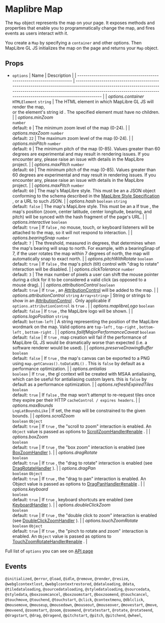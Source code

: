 # Maplibre Map

The `Map` object represents the map on your page. It exposes methods and properties that enable you to programmatically change the map, and fires events as users interact with it.

You create a `Map` by specifying a `container` and other options. Then MapLibre GL JS initializes the map on the page and returns your `Map` object.

## Props

- `options`
  | Name | Description |
  | ----------------------------------------------------------------------- | ------------------------------------------------------------------------------------------------------------------------------------------------------------------------------------------------------------------------------------------- |
  | _options.container_ <br/> `HTMLElement` `string` | The HTML element in which MapLibre GL JS will render the map, <br/> or the element's string id . The specified element must have no children. |
  | _options.minZoom_ <br/>`number` <br/>default: `0` | The minimum zoom level of the map (0-24). |
  | _options.maxZoom_ `number` <br/>default: `22` | The maximum zoom level of the map (0-24). |
  | _options.minPitch_ `number` <br/>default: `0` | The minimum pitch of the map (0-85). Values greater than 60 degrees are experimental and may result in rendering issues. If you encounter any, please raise an issue with details in the MapLibre project. |
  | _options.maxPitch_ `number` <br/>default: `60` | The minimum pitch of the map (0-85). Values greater than 60 degrees are experimental and may result in rendering issues. If you encounter any, please raise an issue with details in the MapLibre project. |
  | _options.maxPitch_ `number` <br/>default: `60` | The map's MapLibre style. This must be an a JSON object conforming to the schema described in the [MapLibre Style Specification](https://maplibre.org/maplibre-style-spec/) , or a URL to such JSON. |
  | _options.hash_ `boolean` `string` <br/>default: `false` | The map's MapLibre style. This must be an a If true , the map's position (zoom, center latitude, center longitude, bearing, and pitch) will be synced with the hash fragment of the page's URL. |
  | _options.interactive_ `boolean` <br/>default: `true` | If `false` , no mouse, touch, or keyboard listeners will be attached to the map, so it will not respond to interaction. |
  | _options.bearingSnap_ `number` <br/>default: `7` | The threshold, measured in degrees, that determines when the map's bearing will snap to north. For example, with a bearingSnap of 7, if the user rotates the map within 7 degrees of north, the map will automatically snap to exact north. |
  | _options.pitchWithRotate_ `boolean` <br/>default: `true` | If `false` , the map's pitch (tilt) control with "drag to rotate" interaction will be disabled. |
  | _options.clickTolerance_ `number` <br/>default: `3` | The max number of pixels a user can shift the mouse pointer during a click for it to be considered a valid click (as opposed to a mouse drag). |
  | _options.attributionControl_ `boolean` <br/>default: `true` | If `true` , an [AttributionControl](https://maplibre.org/maplibre-gl-js-docs/api/markers/#attributioncontrol) will be added to the map. |
  | _options.attributionControl_ `string` `Array<string>` | String or strings to show in an [AttributionControl](https://maplibre.org/maplibre-gl-js-docs/api/markers/#attributioncontrol) . Only applicable if `options.attributionControl` is `true` . |
  | _options.maplibreLogo_ `boolean` <br/>default: `false` | If `true` , the MapLibre logo will be shown. |
  | _options.logoPosition_ `string` <br/>default: `bottom-left` | A string representing the position of the MapLibre wordmark on the map. Valid options are `top-left` , `top-right` , `bottom-left` , `bottom-right` . |
  | _options.failIfMajorPerformanceCaveat_ `boolean` <br/>default: `false` | If `true` , map creation will fail if the performance of MapLibre GL JS would be dramatically worse than expected (i.e. a software renderer would be used). |
  | _options.preserveDrawingBuffer_ `boolean` <br/>default: `false` | If `true` , the map's canvas can be exported to a PNG using `map.getCanvas().toDataURL()` . This is `false` by default as a performance optimization. |
  | _options.antialias_ <br/>`boolean` | If `true` , the gl context will be created with MSAA antialiasing, which can be useful for antialiasing custom layers. this is `false` by default as a performance optimization. |
  | _options.refreshExpiredTiles_<br/> `boolean` <br/>default: `true` | If `false` , the map won't attempt to re-request tiles once they expire per their HTTP `cacheControl / expires headers`. |
  | _options.maxBounds_<br/> `LngLatBoundsLike` | If set, the map will be constrained to the given bounds. |
  | _options.scrollZoom_<br/> `boolean` `Object` <br/> default: `true` | If `true` , the "scroll to zoom" interaction is enabled. An `Object` value is passed as options to [ScrollZoomHandler#enable](https://maplibre.org/maplibre-gl-js-docs/api/handlers/#scrollzoomhandler#enable) . |
  | _options.boxZoom_<br/> `boolean` <br/> default: `true` | If `true` , the "box zoom" interaction is enabled (see [BoxZoomHandler](https://maplibre.org/maplibre-gl-js-docs/api/handlers/#boxzoomhandler) ). |
  | _options.dragRotate_<br/> `boolean` <br/> default: `true` | If `true` , the "drag to rotate" interaction is enabled (see [DragRotateHandler](https://maplibre.org/maplibre-gl-js-docs/api/handlers/#dragrotatehandler) ). |
  | _options.dragPan_<br/> `boolean` `Object` <br/> default: `true` | If `true` , the "drag to pan" interaction is enabled. An Object value is passed as options to [DragPanHandler#enable](https://maplibre.org/maplibre-gl-js-docs/api/handlers/#dragpanhandler#enable) . |
  | _options.keyboard_<br/> `boolean` <br/> default: `true` | If `true` , keyboard shortcuts are enabled (see [KeyboardHandler](https://maplibre.org/maplibre-gl-js-docs/api/handlers/#keyboardhandler) ). |
  | _options.doubleClickZoom_<br/> `boolean` <br/> default: `true` | If `true` , the "double click to zoom" interaction is enabled (see [DoubleClickZoomHandler](https://maplibre.org/maplibre-gl-js-docs/api/handlers/#doubleclickzoomhandler) ). |
  | _options.touchZoomRotate_<br/> `boolean` `Object` <br/> default: `true` | If `true` , the "pinch to rotate and zoom" interaction is enabled. An `Object` value is passed as options to [TouchZoomRotateHandler#enable](https://maplibre.org/maplibre-gl-js-docs/api/handlers/#touchpitchhandler#enable) . |

Full list of `options` you can see on [API page](https://maplibre.org/maplibre-gl-js-docs/api/map/#map-parameters)

## Events

`@initialized`,
`@error`,
`@load`,
`@idle`,
`@remove`,
`@render`,
`@resize`,
`@webglcontextlost`,
`@webglcontextrestored`,
`@dataloading`,
`@data`,
`@tiledataloading`,
`@sourcedataloading`,
`@styledataloading`,
`@sourcedata`,
`@styledata`,
`@boxzoomcancel`,
`@boxzoomstart`,
`@boxzoomend`,
`@touchcancel`,
`@touchmove`,
`@touchend`,
`@touchstart`,
`@click`,
`@contextmenu`,
`@dblclick`,
`@mousemove`,
`@mouseup`,
`@mousedown`,
`@mouseout`,
`@mouseover`,
`@movestart`,
`@move`,
`@moveend`,
`@zoomstart`,
`@zoom`,
`@zoomend`,
`@rotatestart`,
`@rotate`,
`@rotateend`,
`@dragstart`,
`@drag`,
`@dragend`,
`@pitchstart`,
`@pitch`,
`@pitchend`,
`@wheel`,
